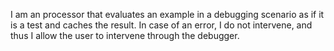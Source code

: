 I am an processor that evaluates an example in a debugging scenario as if it is a test and caches the result.
In case of an error, I do not intervene, and thus I allow the user to intervene through the debugger.